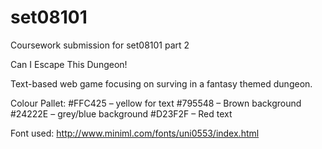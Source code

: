 # set08101

Coursework submission for set08101 part 2

Can I Escape This Dungeon!

Text-based web game focusing on surving in a fantasy themed dungeon.

Colour Pallet:
#FFC425 – yellow for text
#795548 – Brown background
#24222E – grey/blue background
#D23F2F – Red text

Font used:
http://www.miniml.com/fonts/uni0553/index.html
